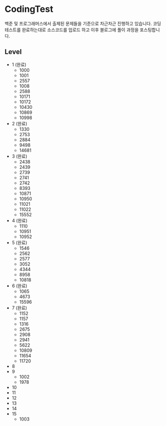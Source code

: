 # CodingTest
백준 및 프로그래머스에서 출제된 문제들을 기준으로 차근차근 진행하고 있습니다.
코딩 테스트를 완료하는대로 소스코드를 업로드 하고 이후 블로그에 풀이 과정을 포스팅합니다.

## Level
* 1 (완료)
    * 1000
    * 1001
    * 2557
    * 1008
    * 2588
    * 10171
    * 10172
    * 10430
    * 10869
    * 10998
* 2 (완료)
    * 1330
    * 2753
    * 2884
    * 9498
    * 14681
* 3 (완료)
    * 2438
    * 2439
    * 2739
    * 2741
    * 2742
    * 8393
    * 10871
    * 10950
    * 11021
    * 11022
    * 15552
* 4 (완료)
    * 1110
    * 10951
    * 10952
* 5 (완료)
    * 1546
    * 2562
    * 2577
    * 3052
    * 4344
    * 8958
    * 10818
* 6 (완료)
    * 1065
    * 4673
    * 15596
* 7 (완료)
    * 1152
    * 1157
    * 1316
    * 2675
    * 2908
    * 2941
    * 5622
    * 10809
    * 11654
    * 11720
* 8
* 9
    * 1002
    * 1978
* 10
* 11
* 12
* 13
* 14
* 15
    * 1003